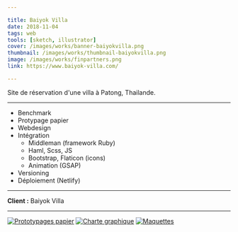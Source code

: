 ```yaml
---

title: Baiyok Villa
date: 2018-11-04
tags: web
tools: [sketch, illustrator]
cover: /images/works/banner-baiyokvilla.png
thumbnail: /images/works/thumbnail-baiyokvilla.png
image: /images/works/finpartners.png
link: https://www.baiyok-villa.com/

---
```


Site de réservation d'une villa à Patong, Thailande.

---

- Benchmark
- Protypage papier
- Webdesign
- Intégration
  - Middleman (framework Ruby)
  - Haml, Scss, JS
  - Bootstrap, Flaticon (icons)
  - Animation (GSAP)
- Versioning
- Déploiement (Netlify)

---

**Client :** Baiyok Villa

---

[![Prototypages papier](/images/works/baiyokvilla-1.png)](/images/works/baiyokvilla-1.png)
[![Charte graphique](/images/works/baiyokvilla-2.png)](/images/works/baiyokvilla-2.png)
[![Maquettes](/images/works/baiyokvilla-3.png)](/images/works/baiyokvilla-3.png)
